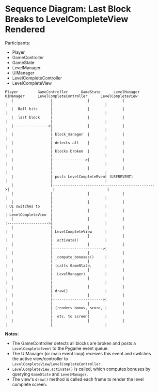 # Sequence Diagram: Last Block Breaks to LevelCompleteView Rendered

Participants:
- Player
- GameController
- GameState
- LevelManager
- UIManager
- LevelCompleteController
- LevelCompleteView

```
Player         GameController      GameState      LevelManager      UIManager      LevelCompleteController      LevelCompleteView
   |                 |                |               |                |                    |                        |
   |  Ball hits      |                |               |                |                    |                        |
   |  last block     |                |               |                |                    |                        |
   |---------------->|                |               |                |                    |                        |
   |                 | block_manager  |               |                |                    |                        |
   |                 | detects all    |               |                |                    |                        |
   |                 | blocks broken  |               |                |                    |                        |
   |                 |--------------->|               |                |                    |                        |
   |                 |                |               |                |                    |                        |
   |                 | posts LevelCompleteEvent (USEREVENT)           |                    |                        |
   |                 |----------------------------------------------->|                    |                        |
   |                 |                |               |                |                    |                        |
   |                 |                |               |                | UI switches to     |                        |
   |                 |                |               |                | LevelCompleteView  |                        |
   |                 |                |               |                |------------------->|                        |
   |                 |                |               |                |                    | LevelCompleteView      |
   |                 |                |               |                |                    | .activate()            |
   |                 |                |               |                |                    |----------------------->|
   |                 |                |               |                |                    | _compute_bonuses()     |
   |                 |                |               |                |                    | (calls GameState,      |
   |                 |                |               |                |                    |  LevelManager)         |
   |                 |                |               |                |                    |                        |
   |                 |                |               |                |                    | draw()                 |
   |                 |                |               |                |                    |----------------------->|
   |                 |                |               |                |                    | (renders bonus, score, |
   |                 |                |               |                |                    |  etc. to screen)       |
   |                 |                |               |                |                    |                        |
```

**Notes:**
- The GameController detects all blocks are broken and posts a `LevelCompleteEvent` to the Pygame event queue.
- The UIManager (or main event loop) receives this event and switches the active view/controller to `LevelCompleteView`/`LevelCompleteController`.
- `LevelCompleteView.activate()` is called, which computes bonuses by querying `GameState` and `LevelManager`.
- The view's `draw()` method is called each frame to render the level complete screen. 